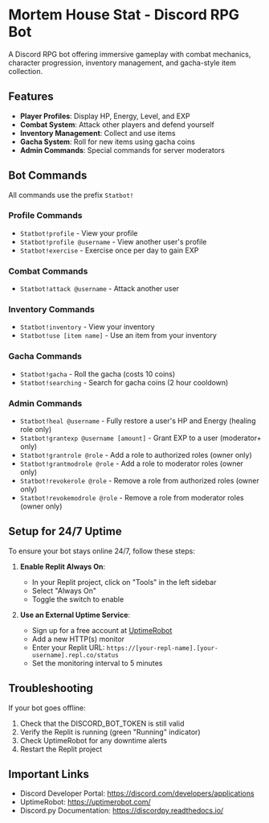 # Mortem House Stat - Discord RPG Bot

A Discord RPG bot offering immersive gameplay with combat mechanics, character progression, inventory management, and gacha-style item collection.

## Features

- **Player Profiles**: Display HP, Energy, Level, and EXP
- **Combat System**: Attack other players and defend yourself
- **Inventory Management**: Collect and use items
- **Gacha System**: Roll for new items using gacha coins
- **Admin Commands**: Special commands for server moderators

## Bot Commands

All commands use the prefix `Statbot!`

### Profile Commands
- `Statbot!profile` - View your profile
- `Statbot!profile @username` - View another user's profile
- `Statbot!exercise` - Exercise once per day to gain EXP

### Combat Commands
- `Statbot!attack @username` - Attack another user

### Inventory Commands
- `Statbot!inventory` - View your inventory
- `Statbot!use [item name]` - Use an item from your inventory

### Gacha Commands
- `Statbot!gacha` - Roll the gacha (costs 10 coins)
- `Statbot!searching` - Search for gacha coins (2 hour cooldown)

### Admin Commands
- `Statbot!heal @username` - Fully restore a user's HP and Energy (healing role only)
- `Statbot!grantexp @username [amount]` - Grant EXP to a user (moderator+ only)
- `Statbot!grantrole @role` - Add a role to authorized roles (owner only)
- `Statbot!grantmodrole @role` - Add a role to moderator roles (owner only)
- `Statbot!revokerole @role` - Remove a role from authorized roles (owner only)
- `Statbot!revokemodrole @role` - Remove a role from moderator roles (owner only)

## Setup for 24/7 Uptime

To ensure your bot stays online 24/7, follow these steps:

1. **Enable Replit Always On**:
   - In your Replit project, click on "Tools" in the left sidebar
   - Select "Always On" 
   - Toggle the switch to enable

2. **Use an External Uptime Service**:
   - Sign up for a free account at [UptimeRobot](https://uptimerobot.com/)
   - Add a new HTTP(s) monitor 
   - Enter your Replit URL: `https://[your-repl-name].[your-username].repl.co/status`
   - Set the monitoring interval to 5 minutes

## Troubleshooting

If your bot goes offline:

1. Check that the DISCORD_BOT_TOKEN is still valid
2. Verify the Replit is running (green "Running" indicator)
3. Check UptimeRobot for any downtime alerts
4. Restart the Replit project

## Important Links

- Discord Developer Portal: https://discord.com/developers/applications
- UptimeRobot: https://uptimerobot.com/
- Discord.py Documentation: https://discordpy.readthedocs.io/